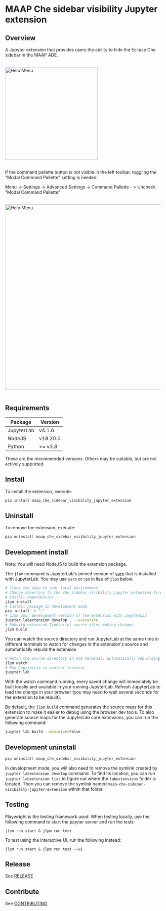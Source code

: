 # MAAP Che sidebar visibility Jupyter extension

## Overview

A Jupyter extension that provides users the ability to hide the Eclipse Che sidebar in the MAAP ADE.

<br>
<img title="Extension Menu" alt="Help Menu" src="./docs/img/extension-ui.png" width="300">
<br>
<br>

If the command pallette button is not visible in the left toolbar, toggling the "Modal Command Pallette" setting is needed. 

Menu -> Settings -> Advanced Settings -> Command Pallette - > Uncheck "Modal Command Pallette"

<br>
<img title="Advanced Settings - Command Pallette" alt="Help Menu" src="./docs/img/command-pallete.png" width="600">
<br>
<br>

## Requirements

| Package | Version |
|---------|---------|
| JupyterLab | v4.1.6 |
| NodeJS | v18.20.0 |
| Python | >= v3.8 |

These are the recommended versions. Others may be suitable, but are not actively supported.

## Install

To install the extension, execute:

```bash
pip install maap_che_sidebar_visibility_jupyter_extension
```

## Uninstall

To remove the extension, execute:

```bash
pip uninstall maap_che_sidebar_visibility_jupyter_extension
```

## Development install

Note: You will need NodeJS to build the extension package.

The `jlpm` command is JupyterLab's pinned version of
[yarn](https://yarnpkg.com/) that is installed with JupyterLab. You may use
`yarn` or `npm` in lieu of `jlpm` below.

```bash
# Clone the repo to your local environment
# Change directory to the che_sidebar_visibility_jupyter_extension directory
# Install dependencies
jlpm install
# Install package in development mode
pip install -e "."
# Link your development version of the extension with JupyterLab
jupyter labextension develop . --overwrite
# Rebuild extension Typescript source after making changes
jlpm build
```

You can watch the source directory and run JupyterLab at the same time in different terminals to watch for changes in the extension's source and automatically rebuild the extension.

```bash
# Watch the source directory in one terminal, automatically rebuilding when needed
jlpm watch
# Run JupyterLab in another terminal
jupyter lab
```

With the watch command running, every saved change will immediately be built locally and available in your running JupyterLab. Refresh JupyterLab to load the change in your browser (you may need to wait several seconds for the extension to be rebuilt).

By default, the `jlpm build` command generates the source maps for this extension to make it easier to debug using the browser dev tools. To also generate source maps for the JupyterLab core extensions, you can run the following command:

```bash
jupyter lab build --minimize=False
```

## Development uninstall

```bash
pip uninstall maap_che_sidebar_visibility_jupyter_extension
```

In development mode, you will also need to remove the symlink created by `jupyter labextension develop`
command. To find its location, you can run `jupyter labextension list` to figure out where the `labextensions`
folder is located. Then you can remove the symlink named `maap-che-sidebar-visibility-jupyter-extension` within that folder.

## Testing

Playwright is the testing framework used. When testing locally, use the following command to start the jupyter server and run the tests:
```
jlpm run start & jlpm run test
```

To test using the interactive UI, run the following instead:

```
jlpm run start & jlpm run test --ui
```


## Release

See [RELEASE](RELEASE.md)

## Contribute

See [CONTRIBUTING](CONTRIBUTING.md)
